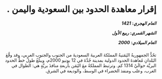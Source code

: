 <h1 dir="rtl">إقرار معاهدة الحدود بين السعودية واليمن .</h1>

<h5 dir="rtl">العام الهجري:  1421

الشهر القمري: ربيع الأول

العام الميلادي: 2000</h5>

<p dir="rtl">تحُدُّ الجمهوريةُ اليَمَنيةُ المملكةَ العربيةَ السعوديةَ من الجنوب والجنوب الغربي، وقد وقَّعَ البَلدانِ مُعاهدةَ الحدود الدولية بمدينة جُدَّةَ في 12 يونيو 2000م، ويبلُغُ طولُ خطِّ الحدود البريَّة حوالَيْ 1314 كم. وترتبط المملكةُ معَ اليَمَن بأربعةِ منافذَ بريَّةٍ هي: الطوال في الغرب، وعلب ومنفذ الخضراء في الوسط، والوديعة في الشرق.</p></br>
